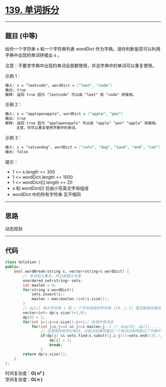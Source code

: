 # [139. 单词拆分](https://leetcode.cn/problems/word-break/description/)

---

## 题目 (中等)

给你一个字符串 s 和一个字符串列表 wordDict 作为字典。请你判断是否可以利用字典中出现的单词拼接出 s 。  

注意：不要求字典中出现的单词全部都使用，并且字典中的单词可以重复使用。  

示例 1：  

```markdown
输入: s = "leetcode", wordDict = ["leet", "code"]
输出: true
解释: 返回 true 因为 "leetcode" 可以由 "leet" 和 "code" 拼接成。
```

示例 2：  

```markdown
输入: s = "applepenapple", wordDict = ["apple", "pen"]
输出: true
解释: 返回 true 因为 "applepenapple" 可以由 "apple" "pen" "apple" 拼接成。
     注意，你可以重复使用字典中的单词。
```

示例 3：  

```markdown
输入: s = "catsandog", wordDict = ["cats", "dog", "sand", "and", "cat"]
输出: false
```

提示：  

- 1 <= s.length <= 300
- 1 <= wordDict.length <= 1000
- 1 <= wordDict[i].length <= 20
- s 和 wordDict[i] 仅由小写英文字母组成
- wordDict 中的所有字符串 互不相同

---

## 思路

动态规划

---

## 代码

```C++
class Solution {
public:
    bool wordBreak(string s, vector<string>& wordDict) {
        // 单词加入集合，并记录最大长度
        unordered_set<string> sets;
        int maxlen = 0;
        for(string i:wordDict){
            sets.insert(i);
            maxlen = max(maxlen,(int)i.size());
        }
        // dp[i] 表示字符串 s 前 i 个字符组成的字符串 s[0..i-1] 是否能被空格拆分成若干个字典中出现的单词
        vector<int> dp(s.size()+1,0);
        dp[0] = 1;
        for(int i=1;i<=s.size();i++)// 枚举所有状态
            for(int j=i;j>=0 && j>=i-maxlen;j--) // 从dp[0]、dp[1]、...、dp[i-1]（不一定全用，只要发现可以转移，dp[i]就会被设为true）转移到dp[i]
                // 这里倒序枚举分割点，分割点如果将最后一个单词分割得超过了字典中的最长单词，必然就没必要继续枚举下去了
                if(dp[j] && sets.find(s.substr(j,i-j))!=sets.end()){ // 如果单词s.substr(j, i - j)存在于字典中，并且dp[j]为true，表示s[0,i]可以拆分，dp[i]设为true
                    dp[i] = 1;
                    break;
                }
        return dp[s.size()];
    }
};
```

时间复杂度：**O( n² )**  
空间复杂度：**O( n )**
